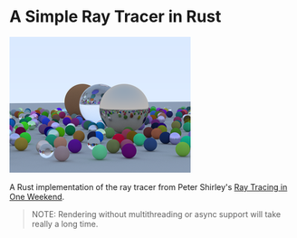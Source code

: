 # A Simple Ray Tracer in Rust
![](./image.ppm)

A Rust implementation of the ray tracer from Peter Shirley's [Ray Tracing in One Weekend](https://raytracing.github.io/books/RayTracingInOneWeekend.html).

>NOTE: Rendering without multithreading or async support will take really a long time.
